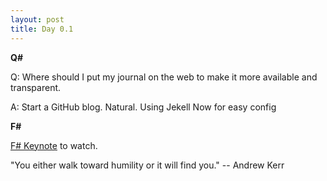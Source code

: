 ```yaml
---
layout: post
title: Day 0.1
---
```


**Q#**

Q: Where should I put my journal on the web to make it more available and transparent.

A: Start a GitHub blog. Natural. Using Jekell Now for easy config

**F#**

[F# Keynote](https://skillsmatter.com/skillscasts/11439-keynote-f-sharp-code-i-love#showModal?modal-signup-complete) to watch.

"You either walk toward humility or it will find you." -- Andrew Kerr


